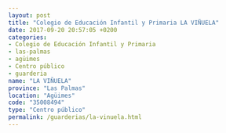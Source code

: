 ```yaml
---
layout: post
title: "Colegio de Educación Infantil y Primaria LA VIÑUELA"
date: 2017-09-20 20:57:05 +0200
categories:
- Colegio de Educación Infantil y Primaria
- las-palmas
- agüimes
- Centro público
- guarderia
name: "LA VIÑUELA"
province: "Las Palmas"
location: "Agüimes"
code: "35008494"
type: "Centro público"
permalink: /guarderias/la-vinuela.html
---
```

